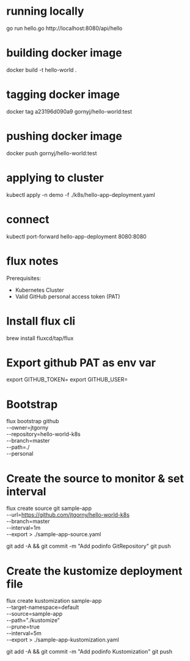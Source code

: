 # running locally
go run hello.go
http://localhost:8080/api/hello

# building docker image
docker build -t hello-world .

# tagging docker image
docker tag a23196d090a9 gornyj/hello-world:test

# pushing docker image
docker push gornyj/hello-world:test

# applying to cluster
kubectl apply -n demo -f ./k8s/hello-app-deployment.yaml

# connect
kubectl port-forward hello-app-deployment 8080:8080







# flux notes
Prerequisites:
* Kubernetes Cluster
* Valid GitHub personal access token (PAT)

# Install flux cli
brew install fluxcd/tap/flux

# Export github PAT as env var
export GITHUB_TOKEN=<your-token>
export GITHUB_USER=<your-username>

# Bootstrap
flux bootstrap github \
--owner=jtgorny \
--repository=hello-world-k8s \
--branch=master \
--path=./ \
--personal

# Create the source to monitor & set interval
flux create source git sample-app \
--url=https://github.com/jtgorny/hello-world-k8s \
--branch=master \
--interval=1m \
--export > ./sample-app-source.yaml

git add -A && git commit -m "Add podinfo GitRepository"
git push

# Create the kustomize deployment file
flux create kustomization sample-app \
--target-namespace=default \
--source=sample-app \
--path="./kustomize" \
--prune=true \
--interval=5m \
--export > ./sample-app-kustomization.yaml

git add -A && git commit -m "Add podinfo Kustomization"
git push

# 
